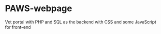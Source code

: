 # PAWS-webpage
Vet portal with PHP and SQL as the backend with CSS and some JavaScript for front-end
